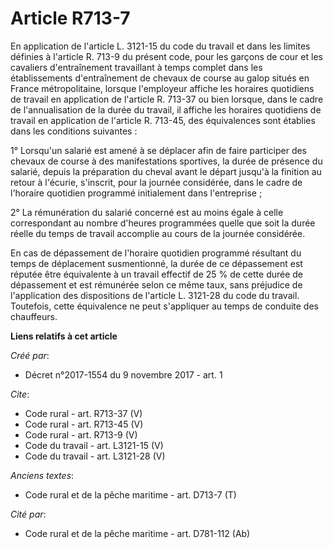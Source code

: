 # Article R713-7

En application de l'article L. 3121-15 du code du travail et dans les limites définies à l'article R. 713-9 du présent code,
pour les garçons de cour et les cavaliers d'entraînement travaillant à temps complet dans les établissements d'entraînement
de chevaux de course au galop situés en France métropolitaine, lorsque l'employeur affiche les horaires quotidiens de travail
en application de l'article R. 713-37 ou bien lorsque, dans le cadre de l'annualisation de la durée du travail, il affiche
les horaires quotidiens de travail en application de l'article R. 713-45, des équivalences sont établies dans les conditions
suivantes : 

1° Lorsqu'un salarié est amené à se déplacer afin de faire participer des chevaux de course à des manifestations sportives,
la durée de présence du salarié, depuis la préparation du cheval avant le départ jusqu'à la finition au retour à l'écurie,
s'inscrit, pour la journée considérée, dans le cadre de l'horaire quotidien programmé initialement dans l'entreprise ; 

2° La rémunération du salarié concerné est au moins égale à celle correspondant au nombre d'heures programmées quelle que
soit la durée réelle du temps de travail accomplie au cours de la journée considérée. 

En cas de dépassement de l'horaire quotidien programmé résultant du temps de déplacement susmentionné, la durée de ce
dépassement est réputée être équivalente à un travail effectif de 25 % de cette durée de dépassement et est rémunérée selon
ce même taux, sans préjudice de l'application des dispositions de l'article L. 3121-28 du code du travail. Toutefois, cette
équivalence ne peut s'appliquer au temps de conduite des chauffeurs.

**Liens relatifs à cet article**

_Créé par_:

  - Décret n°2017-1554 du 9 novembre 2017 - art. 1

_Cite_:

  - Code rural - art. R713-37 (V)
  - Code rural - art. R713-45 (V)
  - Code rural - art. R713-9 (V)
  - Code du travail - art. L3121-15 (V)
  - Code du travail - art. L3121-28 (V)

_Anciens textes_:

  - Code rural et de la pêche maritime - art. D713-7 (T)

_Cité par_:

  - Code rural et de la pêche maritime - art. D781-112 (Ab)

